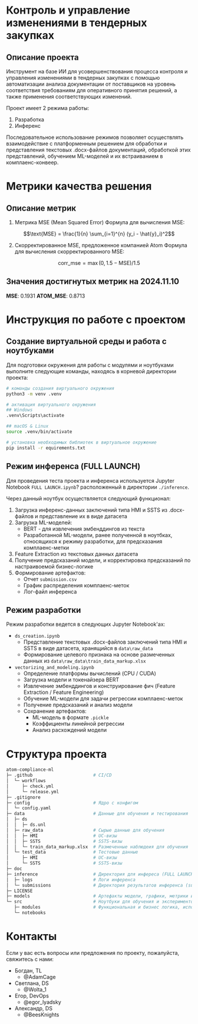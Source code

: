 # Контроль и управление изменениями в тендерных закупках
## Описание проекта

Инструмент на базе ИИ для усовершенствования процесса контроля и управления изменениями в тендерных закупках с помощью автоматизации анализа документации от поставщиков на уровень соответствия требованиям для оперативного принятия решений, а также применения соответствующих изменений.

Проект имеет 2 режима работы:
1. Разработка
2. Инференс

Последовательное использование режимов позволяет осуществлять взаимодействие с платформенным решением для обработки и представления текстовых .docx-файлов документаций, обработкой этих представлений, обучением ML-моделей и их встраиванием в комплаенс-конвеер.

# Метрики качества решения
## Описание метрик

1. Метрика MSE (Mean Squared Error) Формула для вычисления MSE:

$$\text{MSE} = \frac{1}{n} \sum_{i=1}^{n} (y_i - \hat{y}_i)^2$$ 

2. Скорректированное MSE, предложенное компанией Atom Формула для вычисления скорректированного MSE:

$$\text{corr\_mse} = \max(0, 1.5 - \text{MSE}) / 1.5$$

## Значения достигнутых метрик на 2024.11.10
**MSE**: 0.1931
**ATOM_MSE**: 0.8713

# Инструкция по работе с проектом
## Создание виртуальной среды и работа с ноутбуками

Для подготовки окружения для работы с модулями и ноутбуками выполните следующие команды, находясь в корневой директории проекта:

```bash
# команды создания виртуального окружения
python3 -m venv .venv

# активация виртуального окружения
## Windows
.venv\Scripts\activate

## macOS & Linux
source .venv/bin/activate

# установка необходимых библиотек в виртуальное окружение
pip install -r equirements.txt
```

## Режим инференса (FULL LAUNCH)

Для проведения теста проекта и инференса используется Jupyter Notebook `FULL LAUNCH.ipynb`? расположенный в директории `./inference`.

Через данный ноутбук осуществляется следующий функционал:
1. Загрузка инференс-данных заключений типа HMI и SSTS из .docx-файлов и представление их в виде датасета
2. Загрузка ML-моделей:
   - BERT - для извлечения эмбенддингов из текста
   - Разработанной ML-модели, ранее полученной в ноутбках, относящихся к режиму разработки, для предсказания комплаенс-метки
3. Feature Extraction из текстовых данных датасета
4. Получение предсказаний модели, и корректировка предсказаний по настраивоемой бизнес-логике
5. Формирование артефактов:
   - Отчет `submission.csv`
   - График распределения комплаенс-меток
   - Лог-файл инференса

## Режим разработки

Режим разработки ведется в следующих Jupyter Notebook'ах:
- `ds_creation.ipynb`
   - Представление текстовых .docx-файлов заключений типа HMI и SSTS в виде датасета, хранящийся в `data\raw_data`
   - Формирование целевого признака на основе размеченных данных из `data\raw_data\train_data_markup.xlsx`
- `vectorizing_and_modeling.ipynb`
   - Определение платформы вычислений (CPU / CUDA)
   - Загрузка модели и токенайзера BERT
   - Извлечение эмбенддингов и конструирование фич (Feature Extraction / Feature Engineering)
   - Обучение ML-модели для задачи регрессии комплаенс-меток
   - Получение предсказаний и анализ модели
   - Сохранение артефактов:
      - ML-модель в формате `.pickle`
      - Коэффициенты линейной регрессии
      - Анализ расхождений модели

# Структура проекта

```bash
atom-compliance-ml
├─ .github                       # CI/CD
│  └─ workflows
│     ├─ check.yml
│     └─ release.yml
├─ .gitignore
├─ config                        # Ядро с конфигом
│  └─ config.yaml
├─ data                          # Данные для обучения и тестирования
│  ├─ ds
│  │  ├─ ds.unl
│  ├─ raw_data                   # Сырые данные для обучения
│  │  ├─ HMI                     # UC-визы
│  │  ├─ SSTS                    # SSTS-визы
│  │  └─ train_data_markup.xlsx  # Размеченные наблюдеия для обучения
│  └─ test_data                  # Тестовые данные
│     ├─ HMI                     # UC-визы
│     └─ SSTS                    # SSTS-визы
├─ doc
├─ inference                     # Директория для инфереса (FULL LAUNCH)
│  ├─ logs                       # Логи инференса
│  └─ submissions                # Директория результатов инференса (submissions)
├─ LICENSE
├─ models                        # Артефакты модели, графики, метрики и т.д.
└─ src                           # Ноутбуки для обучения и экспериментов, модули
   ├─ modules                    # Функциональная и бизнес логика, используемая во всех ноутбуках
   └─ notebooks

```

# Контакты
Если у вас есть вопросы или предложения по проекту, пожалуйста, свяжитесь с нами:
- Богдан, TL
   - @AdamCage
- Светлана, DS
   - @Wolta_1
- Егор, DevOps
   - @egor_lyadsky
- Александр, DS
   - @BeesKnights
